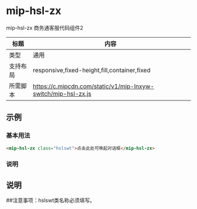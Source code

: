 ﻿# mip-hsl-zx

mip-hsl-zx 商务通客服代码组件2

标题|内容
----|----
类型|通用
支持布局|responsive,fixed-height,fill,container,fixed
所需脚本|https://c.mipcdn.com/static/v1/mip-lnxyw-switch/mip-hsl-zx.js

## 示例

### 基本用法
```html
<mip-hsl-zx class="hslswt">点击此处可唤起对话框</mip-hsl-zx>
```
### 说明

## 说明

##注意事项：hslswt类名称必须填写。
